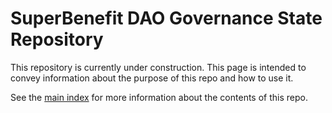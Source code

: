 # SuperBenefit DAO Governance State Repository

This repository is currently under construction. This page is intended to convey information about the purpose of this repo and how to use it.

See the [main index](/index.md) for more information about the contents of this repo.